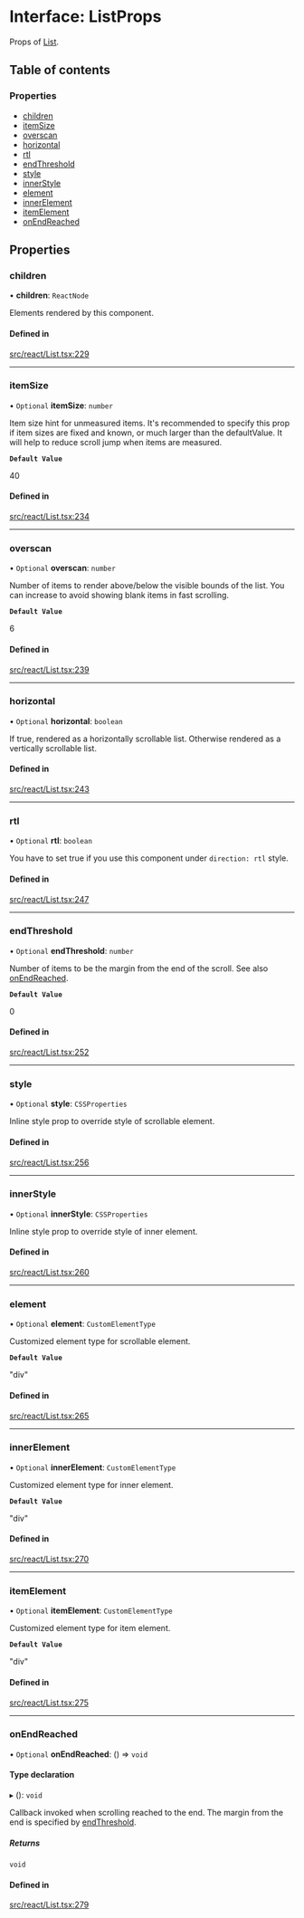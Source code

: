 # Interface: ListProps

Props of [List](../API.md#list).

## Table of contents

### Properties

- [children](ListProps.md#children)
- [itemSize](ListProps.md#itemsize)
- [overscan](ListProps.md#overscan)
- [horizontal](ListProps.md#horizontal)
- [rtl](ListProps.md#rtl)
- [endThreshold](ListProps.md#endthreshold)
- [style](ListProps.md#style)
- [innerStyle](ListProps.md#innerstyle)
- [element](ListProps.md#element)
- [innerElement](ListProps.md#innerelement)
- [itemElement](ListProps.md#itemelement)
- [onEndReached](ListProps.md#onendreached)

## Properties

### children

• **children**: `ReactNode`

Elements rendered by this component.

#### Defined in

[src/react/List.tsx:229](https://github.com/inokawa/virtua/blob/49a4f18/src/react/List.tsx#L229)

___

### itemSize

• `Optional` **itemSize**: `number`

Item size hint for unmeasured items. It's recommended to specify this prop if item sizes are fixed and known, or much larger than the defaultValue. It will help to reduce scroll jump when items are measured.

**`Default Value`**

40

#### Defined in

[src/react/List.tsx:234](https://github.com/inokawa/virtua/blob/49a4f18/src/react/List.tsx#L234)

___

### overscan

• `Optional` **overscan**: `number`

Number of items to render above/below the visible bounds of the list. You can increase to avoid showing blank items in fast scrolling.

**`Default Value`**

6

#### Defined in

[src/react/List.tsx:239](https://github.com/inokawa/virtua/blob/49a4f18/src/react/List.tsx#L239)

___

### horizontal

• `Optional` **horizontal**: `boolean`

If true, rendered as a horizontally scrollable list. Otherwise rendered as a vertically scrollable list.

#### Defined in

[src/react/List.tsx:243](https://github.com/inokawa/virtua/blob/49a4f18/src/react/List.tsx#L243)

___

### rtl

• `Optional` **rtl**: `boolean`

You have to set true if you use this component under `direction: rtl` style.

#### Defined in

[src/react/List.tsx:247](https://github.com/inokawa/virtua/blob/49a4f18/src/react/List.tsx#L247)

___

### endThreshold

• `Optional` **endThreshold**: `number`

Number of items to be the margin from the end of the scroll. See also [onEndReached](ListProps.md#onendreached).

**`Default Value`**

0

#### Defined in

[src/react/List.tsx:252](https://github.com/inokawa/virtua/blob/49a4f18/src/react/List.tsx#L252)

___

### style

• `Optional` **style**: `CSSProperties`

Inline style prop to override style of scrollable element.

#### Defined in

[src/react/List.tsx:256](https://github.com/inokawa/virtua/blob/49a4f18/src/react/List.tsx#L256)

___

### innerStyle

• `Optional` **innerStyle**: `CSSProperties`

Inline style prop to override style of inner element.

#### Defined in

[src/react/List.tsx:260](https://github.com/inokawa/virtua/blob/49a4f18/src/react/List.tsx#L260)

___

### element

• `Optional` **element**: `CustomElementType`

Customized element type for scrollable element.

**`Default Value`**

"div"

#### Defined in

[src/react/List.tsx:265](https://github.com/inokawa/virtua/blob/49a4f18/src/react/List.tsx#L265)

___

### innerElement

• `Optional` **innerElement**: `CustomElementType`

Customized element type for inner element.

**`Default Value`**

"div"

#### Defined in

[src/react/List.tsx:270](https://github.com/inokawa/virtua/blob/49a4f18/src/react/List.tsx#L270)

___

### itemElement

• `Optional` **itemElement**: `CustomElementType`

Customized element type for item element.

**`Default Value`**

"div"

#### Defined in

[src/react/List.tsx:275](https://github.com/inokawa/virtua/blob/49a4f18/src/react/List.tsx#L275)

___

### onEndReached

• `Optional` **onEndReached**: () => `void`

#### Type declaration

▸ (): `void`

Callback invoked when scrolling reached to the end. The margin from the end is specified by [endThreshold](ListProps.md#endthreshold).

##### Returns

`void`

#### Defined in

[src/react/List.tsx:279](https://github.com/inokawa/virtua/blob/49a4f18/src/react/List.tsx#L279)
